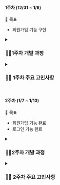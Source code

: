 #### 1주차 (12/31 ~ 1/6)

📌 목표

- 회원가입 기능 구현

<details> 
    <summary><h3>🏃‍♂️1주차 개발 과정</h3></summary>
    <ul>
        <li>회원가입 form 구현</li>
        <li>성별 체크박스 기능 구현</li>
        <li>이용약관 동의 기능 구현</li>
        <li>비밀번호 불일치 안내 텍스트 toggle 구현</li>
        <li>이메일 확인 버튼 기능 구현</li>
        <li>스펙 페이지 생성</li>
        <li>학력 카테고리 기능 구현</li>
        <li>회원가입 유효성 검사 기능 구현</li>
        <li>스펙 어학 정보 컴포넌트 분리</li>
        <li>중복확인 API 기능 구현</li>
        <li>닉네임, 아이디 중복체크 구현</li>
        <li>회원가입 다음페이지로 넘어갈시 닉네임 값 전달 기능 구현</li>
        <li>로그인 페이지 생성</li>
        <li>로그인 API 기능 구현</li>
    </ul>
</details>

<details> 
    <summary><h3>🤷‍♂️ 1주차 주요 고민사항</h3></summary>
    <ul>
        <li>회원가입 페이지를 어떻게 나눌것인가?</li>
        <li>어떠한 값들을 입력받을 것인가?</li>
        <li>아이디,비밀번호,이메일 유효성 검사는?</li>
        <li>스펙 페이지로 넘어갈 때 어떠한 값을 넘길 것인가?</li>
        <li>정확한 입력확인 toggle은 어떤식으로 사용자에게 보여줄까?</li>
    </ul>
</details>

<br>

#### 2주차 (1/7 ~ 1/13)

📌 목표

- 회원가입 기능 완료
- 로그인 기능 완료

<details> 
    <summary><h3>🏃‍♂️2주차 개발 과정</h3></summary>
    <ul>
        <li>이름, 휴대번호 입력기능 추가</li>
        <li>이름 입력칸 한글만 입력가능 기능 구현</li>
        <li>휴대번호 13자리 이내 번호와 대쉬(-)만 입력 가능 기능 구현</li>
        <li>이름 한글 외 입력시 경고문구 출력 기능 구현</li>
        <li>회원가입 2페이지 전반적인 기능 구성</li>
        <li>학점 소수점 둘째자리까지 소수와 점(.)만 입력 가능 기능 구현</li>
        <li>어학 입력란 추가 기능 구현</li>
        <li>회원가입 2페이지 완료 조건 기능 추가</li>
        <li>없는 페이지 생성</li>
    </ul>
</details>

<details> 
    <summary><h3>🤷‍♂️ 2주차 주요 고민사항</h3></summary>
    <ul>
        <li>어학 점수값을 어떻게 저장할까?</li>
        <li>추가되는 어학 점수에 대한 데이터는 어떻게 다룰까?</li>
        <li>백엔드측으로 입력된 정보들을 어떻게 전달할까?</li>
        <li>아이디 찾기,비밀번호 찾기에서 필요한 값은?</li>
        <li>학력 입력은 어떻게 입력받는 것이 좋을까?</li>
        <li></li>
    </ul>
</details>
